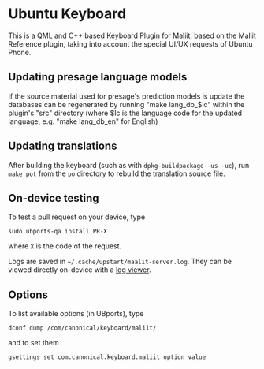 # Ubuntu Keyboard

This is a QML and C++ based Keyboard Plugin for Maliit, based on the Maliit Reference plugin, taking into account the special UI/UX requests of Ubuntu Phone.

## Updating presage language models

If the source material used for presage's prediction models is update the databases can be regenerated by running "make lang_db_$lc" within the plugin's "src" directory (where $lc is the language code for the updated language, e.g. "make lang_db_en" for English)

## Updating translations

After building the keyboard (such as with `dpkg-buildpackage -us -uc`), run `make pot` from the `po` directory to rebuild the translation source file.

## On-device testing

To test a pull request on your device, type

    sudo ubports-qa install PR-X

where `X` is the code of the request.

Logs are saved in `~/.cache/upstart/maalit-server.log`. They can be viewed directly on-device with a [log viewer](https://open-store.io/app/logviewer.neothethird).

## Options

To list available options (in UBports), type

    dconf dump /com/canonical/keyboard/maliit/

and to set them

    gsettings set com.canonical.keyboard.maliit option value 
